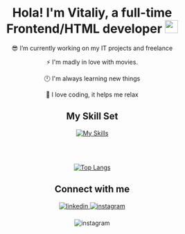 # <div align="center">Hola! I'm Vitaliy, a full-time Frontend/HTML developer <img src="https://media.giphy.com/media/WUlplcMpOCEmTGBtBW/giphy.gif" width="30">
  
<div align="center">

  
😎 I’m currently working on my IT projects and freelance  


⚡ I'm madly in love with movies.
<br/>  

🕛 I'm always learning new things  

🌲 I love coding, it helps me relax  
</div>  
  
## <div align="center">My Skill Set</div>  
<div align="center">


[![My Skills](https://skillicons.dev/icons?i=html,css,scss,js,jquery,gulp,ps,figma,git&perline=3)](https://skillicons.dev)




<br/>  

<br/>  

<div align="center">

[![Top Langs](https://github-readme-stats.vercel.app/api/top-langs/?username=Vetosy&hide_progress=true)](https://github.com/anuraghazra/github-readme-stats)

</div>


## Connect with me  
<div align="center">
<a href="https://linkedin.com/in/vetos-711b13241" target="_blank">
<img src=https://img.shields.io/badge/linkedin-%231E77B5.svg?&style=for-the-badge&logo=linkedin&logoColor=white alt=linkedin style="margin-bottom: 5px;" />
</a>
<a href="https://instagram.com/https://www.instagram.com/vetosy/" target="_blank">
<img src=https://img.shields.io/badge/instagram-%23000000.svg?&style=for-the-badge&logo=instagram&logoColor=white alt=instagram style="margin-bottom: 5px;" />
</a>
</div>

<br/>  

<div align="center">
<img src=https://img.shields.io/badge/Mail-xigga11%40gmail.com-blue alt=instagram />
</div>
